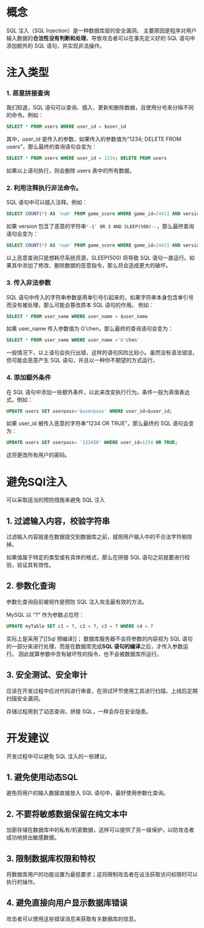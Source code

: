 # 概念
SQL 注入（SQL Injection）是一种数据库层的安全漏洞。
主要原因是程序对用户输入数据的**合法性没有判断和处理**，导致攻击者可以在事先定义好的 SQL 语句中添加额外的 SQL 语句，并实现非法操作。

# 注入类型
### 1. 恶意拼接查询

我们知道，SQL 语句可以查询、插入、更新和删除数据，且使用分号来分隔不同的命令。例如：
```sql
SELECT * FROM users WHERE user_id = $user_id
```

其中，user_id 是传入的参数，如果传入的参数值为“1234; DELETE FROM users”，那么最终的查询语句会变为：
```sql
SELECT * FROM users WHERE user_id = 1234; DELETE FROM users
```

如果以上语句执行，则会删除 users 表中的所有数据。  

### 2. 利用注释执行非法命令。

SQL 语句中可以插入注释。例如：  
```sql
SELECT COUNT(*) AS 'num' FROM game_score WHERE game_id=24411 AND version=$version
```

如果 version 包含了恶意的字符串`'-1' OR 3 AND SLEEP(500)--`，那么最终查询语句会变为：

```sql
SELECT COUNT(*) AS 'num' FROM game_score WHERE game_id=24411 AND version='-1' OR 3 AND SLEEP(500)--
```

以上恶意查询只是想耗尽系统资源，SLEEP(500) 将导致 SQL 语句一直运行。如果其中添加了修改、删除数据的恶意指令，那么将会造成更大的破坏。

### 3. 传入非法参数

SQL 语句中传入的字符串参数是用单引号引起来的，如果字符串本身包含单引号而没有被处理，那么可能会篡改原本 SQL 语句的作用。 例如：  
```sql
SELECT * FROM user_name WHERE user_name = $user_name
```

如果 user_name 传入参数值为 G'chen，那么最终的查询语句会变为：  
```sql
SELECT * FROM user_name WHERE user_name ='G'chen'
```

一般情况下，以上语句会执行出错，这样的语句风险比较小。虽然没有语法错误，但可能会恶意产生 SQL 语句，并且以一种你不期望的方式运行。

### 4. 添加额外条件

在 SQL 语句中添加一些额外条件，以此来改变执行行为。条件一般为真值表达式。例如：
```sql
UPDATE users SET userpass='$userpass' WHERE user_id=$user_id;
```

如果 user_id 被传入恶意的字符串“1234 OR TRUE”，那么最终的 SQL 语句会变为：
```sql
UPDATE users SET userpass= '123456' WHERE user_id=1234 OR TRUE;
```
这将更改所有用户的密码。

# 避免SQl注入
可以采取适当的预防措施来避免 SQL 注入

## 1. 过滤输入内容，校验字符串

过滤输入内容就是在数据提交到数据库之前，就把用户输入中的不合法字符剔除掉。
  
如果值属于特定的类型或有具体的格式，那么在拼接 SQL 语句之前就要进行校验，验证其有效性。

## 2. 参数化查询

参数化查询目前被视作是预防 SQL 注入攻击最有效的方法。
 
MySQL 以 “?” 作为参数占位符：
```sql
UPDATE myTable SET c1 = ?, c2 = ?, c3 = ? WHERE c4 = ?
```
实际上是采用了[[Sql 预编译]]；
数据库服务器不会将参数的内容视为 SQL 语句的一部分来进行处理，而是在数据库完成**SQL 语句的编译**之后，才传入参数运行。
因此就算参数中含有破坏性的指令，也不会被数据库所运行。  

## 3. 安全测试、安全审计

应该在开发过程中应对代码进行审查，在测试环节使用工具进行扫描，上线后定期扫描安全漏洞。

存储过程用到了动态查询，拼接 SQL，一样会存在安全隐患。

# 开发建议
开发过程中可以避免 SQL 注入的一些建议。  

## 1. 避免使用动态SQL

避免将用户的输入数据直接放入 SQL 语句中，最好使用参数化查询。  

## 2. 不要将敏感数据保留在纯文本中

加密存储在数据库中的私有/机密数据，这样可以提供了另一级保护，以防攻击者成功地排出敏感数据。  

## 3. 限制数据库权限和特权

将数据库用户的功能设置为最低要求；这将限制攻击者在设法获取访问权限时可以执行的操作。  

## 4. 避免直接向用户显示数据库错误

攻击者可以使用这些错误消息来获取有关数据库的信息。